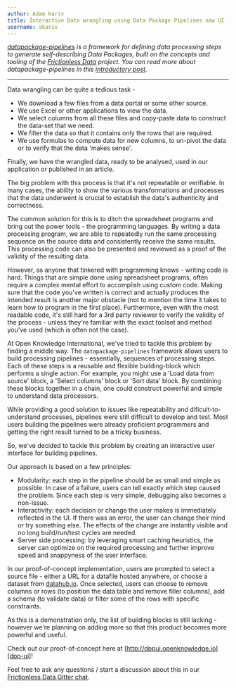 ```yaml
---
author: Adam Kariv
title: Interactive Data wrangling using Data Package Pipelines new UI
username: akariv
---
```


*[datapackage-pipelines][dpp] is a framework for defining data processing steps to generate self-describing Data Packages, built on the concepts and tooling of the [Frictionless Data][fd] project. You can read more about datapackage-pipelines in this [introductory post][dpp-intro].*

---

Data wrangling can be quite a tedious task -
- We download a few files from a data portal or some other source.
- We use Excel or other applications to view the data.
- We select columns from all these files and copy-paste data to construct the data-set that we need.
- We filter the data so that it contains only the rows that are required.
- We use formulas to compute data for new columns, to un-pivot the data or to verify that the data 'makes sense'.

Finally, we have the wrangled data, ready to be analysed, used in our application or published in an article.

The big problem with this process is that it's not repeatable or verifiable. In many cases, the ability to show the various transformations and processes that the data underwent is crucial to establish the data's authenticity and correctness.

The common solution for this is to ditch the spreadsheet programs and bring out the power tools - the programming languages. By writing a data processing program, we are able to repeatedly run the same processing sequence on the source data and consistently receive the same results. This processing code can also be presented and reviewed as a proof of the validity of the resulting data.

However, as anyone that tinkered with programming knows - writing code is hard. Things that are simple done using spreadsheet programs, often require a complex mental effort to accomplish using custom code. Making sure that the code you've written is correct and actually produces the intended result is another major obstacle (not to mention the time it takes to learn how to program in the first place). Furthermore, even with the most readable code, it's still hard for a 3rd party reviewer to verify the validity of the process - unless they're familiar with the exact toolset and method you've used (which is often not the case).

At Open Knowledge International, we've tried to tackle this problem by finding a middle way. The `datapackage-pipelines` framework allows users to build processing pipelines - essentially, sequences of processing steps. Each of these steps is a reusable and flexible building-block which performs a single action. For example, you might use a 'Load data from source' block, a 'Select columns' block or 'Sort data' block. By combining these blocks together in a chain, one could construct powerful and simple to understand data processors.

While providing a good solution to issues like repeatability and dificult-to-understand processes, pipelines were still difficult to develop and test. Most users building the pipelines were already proficient programmers and getting the right result turned to be a tricky business.

So, we've decided to tackle this problem by creating an interactive user interface for building pipelines.

Our approach is based on a few principles:
- Modularity: each step in the pipeline should be as small and simple as possible. In case of a failure, users can tell exactly which step caused the problem. Since each step is very simple, debugging also becomes a non-issue.
- Interactivity: each decision or change the user makes is immediately reflected in the UI. If there was an error, the user can change their mind or try something else. The effects of the change are instantly visible and no long build/run/test cycles are needed.
- Server side processing: by leveraging smart caching heuristics, the server can optimize on the required processing and further improve speed and snappyness of the user interface.

In our proof-of-concept implementation, users are prompted to select a source file - either a URL for a datafile hosted anywhere, or choose a dataset from [datahub.io][datahub]. Once selected, users can choose to remove columns or rows (to position the data table and remove filler columns), add a schema (to validate data) or filter some of the rows with specific constraints.

As this is a demonstration only, the list of building blocks is still lacking - however we're planning on adding more so that this product becomes more powerful and useful.

Check out our proof-of-concept here at [http://dppui.openknowledge.io][dpp-ui]!

Feel free to ask any questions / start a discussion about this in our [Frictionless Data Gitter chat](http://gitter.im/frictionlessdata/chat).

[fd]: http://frictionlessdata.io/
[dpp]: https://github.com/frictionlessdata/datapackage-pipelines
[dpp-intro]: http://okfnlabs.org/blog/2017/02/27/datapackage-pipelines.html
[datahub]: http://datahub.io
[dpp-ui]:http://dppui.openknowledge.io
